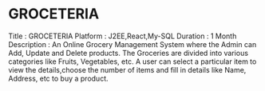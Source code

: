 # GROCETERIA
Title : GROCETERIA  Platform : J2EE,React,My-SQL Duration : 1 Month Description : An Online Grocery Management System where the Admin can Add, Update and Delete products. The Groceries are divided into various categories like Fruits, Vegetables, etc. A user can select a particular item to view the details,choose the number of items and fill in details like Name, Address, etc to buy a product.
